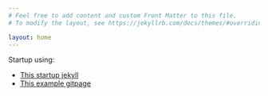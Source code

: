 ```yaml
---
# Feel free to add content and custom Front Matter to this file.
# To modify the layout, see https://jekyllrb.com/docs/themes/#overriding-theme-defaults

layout: home
---
```


Startup using:
- [This startup jekyll](https://www.aleksandrhovhannisyan.com/blog/getting-started-with-jekyll-and-github-pages/#how-to-set-up-github-pages)
- [This example gitpage](https://github.com/ian-whitestone/ian-whitestone.github.io)